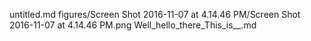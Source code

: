 untitled.md
figures/Screen Shot 2016-11-07 at 4.14.46 PM/Screen Shot 2016-11-07 at 4.14.46 PM.png
Well_hello_there_This_is__.md

